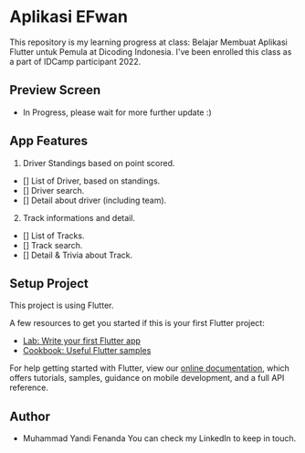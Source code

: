# Aplikasi EFwan

This repository is my learning progress at class: Belajar Membuat Aplikasi Flutter untuk Pemula at Dicoding Indonesia. I've been enrolled this class as a part of IDCamp participant 2022.

## Preview Screen

- In Progress, please wait for more further update :)

## App Features

1. Driver Standings based on point scored.
- [] List of Driver, based on standings.
- [] Driver search.
- [] Detail about driver (including team).

2. Track informations and detail.
- [] List of Tracks.
- [] Track search.
- [] Detail & Trivia about Track.


## Setup Project

This project is using Flutter.

A few resources to get you started if this is your first Flutter project:

- [Lab: Write your first Flutter app](https://flutter.dev/docs/get-started/codelab)
- [Cookbook: Useful Flutter samples](https://flutter.dev/docs/cookbook)

For help getting started with Flutter, view our
[online documentation](https://flutter.dev/docs), which offers tutorials,
samples, guidance on mobile development, and a full API reference.

## Author 

- Muhammad Yandi Fenanda
You can check my LinkedIn to keep in touch.